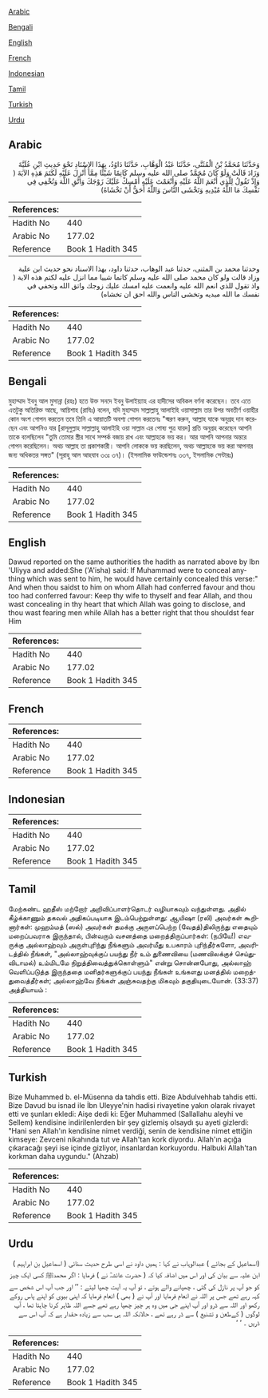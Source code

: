 [Arabic](#arabic)

[Bengali](#bengali)

[English](#english)

[French](#french)

[Indonesian](#indonesian)

[Tamil](#tamil)

[Turkish](#turkish)

[Urdu](#urdu)

## Arabic


<div dir="rtl" lang="ar" style={{fontSize:'larger',backgroundColor:'#f8f9fa',padding:20}}>
وَحَدَّثَنَا مُحَمَّدُ بْنُ الْمُثَنَّى، حَدَّثَنَا عَبْدُ الْوَهَّابِ، حَدَّثَنَا دَاوُدُ، بِهَذَا الإِسْنَادِ نَحْوَ حَدِيثِ ابْنِ عُلَيَّةَ وَزَادَ قَالَتْ وَلَوْ كَانَ مُحَمَّدٌ صلى الله عليه وسلم كَاتِمًا شَيْئًا مِمَّا أُنْزِلَ عَلَيْهِ لَكَتَمَ هَذِهِ الآيَةَ ‏(‏ وَإِذْ تَقُولُ لِلَّذِي أَنْعَمَ اللَّهُ عَلَيْهِ وَأَنْعَمْتَ عَلَيْهِ أَمْسِكْ عَلَيْكَ زَوْجَكَ وَاتَّقِ اللَّهَ وَتُخْفِي فِي نَفْسِكَ مَا اللَّهُ مُبْدِيهِ وَتَخْشَى النَّاسَ وَاللَّهُ أَحَقُّ أَنْ تَخْشَاهُ‏)‏
</div>
<div style={{backgroundColor:'#f8f9fa',padding:20, marginBottom: 10}}><table> <thead> <tr> <th>References:</th> <th></th> </tr> </thead> <tbody><tr><td>Hadith No</td><td>440</td></tr><tr><td>Arabic No</td><td>177.02</td></tr><tr><td>Reference</td><td>Book 1 Hadith 345</td></tr></tbody></table></div>


<div dir="rtl" lang="ar" style={{fontSize:'larger',backgroundColor:'#f8f9fa',padding:20}}>
وحدثنا محمد بن المثنى، حدثنا عبد الوهاب، حدثنا داود، بهذا الاسناد نحو حديث ابن علية وزاد قالت ولو كان محمد صلى الله عليه وسلم كاتما شييا مما انزل عليه لكتم هذه الاية ( واذ تقول للذي انعم الله عليه وانعمت عليه امسك عليك زوجك واتق الله وتخفي في نفسك ما الله مبديه وتخشى الناس والله احق ان تخشاه)
</div>
<div style={{backgroundColor:'#f8f9fa',padding:20, marginBottom: 10}}><table> <thead> <tr> <th>References:</th> <th></th> </tr> </thead> <tbody><tr><td>Hadith No</td><td>440</td></tr><tr><td>Arabic No</td><td>177.02</td></tr><tr><td>Reference</td><td>Book 1 Hadith 345</td></tr></tbody></table></div>

## Bengali


<div dir="ltr" lang="bn" style={{fontSize:'larger',backgroundColor:'#f8f9fa',padding:20}}>
মুহাম্মাদ ইবনু আল মুসান্না (রহঃ) হতে উক্ত সনদে ইবনু উলাইয়্যাহ এর হাদীসের অবিকল বর্ণনা করেছেন। তবে এতে এতটুকু অতিরিক্ত আছে, আয়িশাহ (রাযিঃ) বলেন, যদি মুহাম্মাদ সাল্লাল্লাহু আলাইহি ওয়াসাল্লাম তার উপর অবতীর্ণ ওয়াহীর কোন অংশ গোপন করতেন তবে তিনি এ আয়াতটি অবশ্য গোপন করতেনঃ "স্মরণ করুন, আল্লাহ যাকে অনুগ্রহ দান করেছেন এবং আপনিও যার [রাসূলুল্লাহ সাল্লাল্লাহু আলাইহি ওয়া সাল্লাম এর পোষ্য পুত্র যায়দ] প্রতি অনুগ্রহ করেছেন আপনি তাকে বলেছিলেন "তুমি তোমার স্ত্রীর সাথে সম্পর্ক বজায় রাখ এবং আল্লাহকে ভয় কর। আর আপনি আপনার অন্তরে গোপন করেছিলেন। অথচ আল্লাহ তা প্রকাশকারী। আপনি লোককে ভয় করছিলেন, অথচ আল্লাহকে ভয় করা আপনার জন্য অধিকতর সঙ্গত" (সূরাহু আল আহযাব ৩৩ঃ ৩৭)। (ইসলামিক ফাউন্ডেশনঃ ৩৩৭, ইসলামিক সেন্টারঃ)
</div>
<div style={{backgroundColor:'#f8f9fa',padding:20, marginBottom: 10}}><table> <thead> <tr> <th>References:</th> <th></th> </tr> </thead> <tbody><tr><td>Hadith No</td><td>440</td></tr><tr><td>Arabic No</td><td>177.02</td></tr><tr><td>Reference</td><td>Book 1 Hadith 345</td></tr></tbody></table></div>

## English


<div dir="ltr" lang="en" style={{fontSize:'larger',backgroundColor:'#f8f9fa',padding:20}}>
Dawud reported on the same authorities the hadith as narrated above by Ibn 'Uliyya and added:She ('A'isha) said: If Muhammad were to conceal anything which was sent to him, he would have certainly concealed this verse:" And when thou saidst to him on whom Allah had conferred favour and thou too had conferred favour: Keep thy wife to thyself and fear Allah, and thou wast concealing in thy heart that which Allah was going to disclose, and thou wast fearing men while Allah has a better right that thou shouldst fear Him
</div>
<div style={{backgroundColor:'#f8f9fa',padding:20, marginBottom: 10}}><table> <thead> <tr> <th>References:</th> <th></th> </tr> </thead> <tbody><tr><td>Hadith No</td><td>440</td></tr><tr><td>Arabic No</td><td>177.02</td></tr><tr><td>Reference</td><td>Book 1 Hadith 345</td></tr></tbody></table></div>

## French


<div dir="ltr" lang="fr" style={{fontSize:'larger',backgroundColor:'#f8f9fa',padding:20}}>

</div>
<div style={{backgroundColor:'#f8f9fa',padding:20, marginBottom: 10}}><table> <thead> <tr> <th>References:</th> <th></th> </tr> </thead> <tbody><tr><td>Hadith No</td><td>440</td></tr><tr><td>Arabic No</td><td>177.02</td></tr><tr><td>Reference</td><td>Book 1 Hadith 345</td></tr></tbody></table></div>

## Indonesian


<div dir="ltr" lang="id" style={{fontSize:'larger',backgroundColor:'#f8f9fa',padding:20}}>

</div>
<div style={{backgroundColor:'#f8f9fa',padding:20, marginBottom: 10}}><table> <thead> <tr> <th>References:</th> <th></th> </tr> </thead> <tbody><tr><td>Hadith No</td><td>440</td></tr><tr><td>Arabic No</td><td>177.02</td></tr><tr><td>Reference</td><td>Book 1 Hadith 345</td></tr></tbody></table></div>

## Tamil


<div dir="ltr" lang="ta" style={{fontSize:'larger',backgroundColor:'#f8f9fa',padding:20}}>
மேற்கண்ட ஹதீஸ் மற்றோர் அறிவிப்பாளர்தொடர் வழியாகவும் வந்துள்ளது. அதில் கீழ்க்காணும் தகவல் அதிகப்படியாக இடம்பெற்றுள்ளது: ஆயிஷா (ரலி) அவர்கள் கூறினார்கள்: முஹம்மத் (ஸல்) அவர்கள் தமக்கு அருளப்பெற்ற (வேதத்)திலிருந்து எதையும் மறைப்பவராக இருந்தால், பின்வரும் வசனத்தை மறைத்திருப்பார்கள்: (நபியே!) எவருக்கு அல்லாஹ்வும் அருள்புரிந்து நீங்களும் அவர்மீது உபகாரம் புரிந்தீர்களோ, அவரிடத்தில் நீங்கள், "அல்லாஹ்வுக்குப் பயந்து நீர் உம் துணைவியை (மணவிலக்குச் செய்துவிடாமல்) உம்மிடமே நிறுத்திவைத்துக்கொள்ளும்" என்று சொன்னபோது, அல்லாஹ் வெளிப்படுத்த இருந்ததை மனிதர்களுக்குப் பயந்து நீங்கள் உங்களது மனத்தில் மறைத்துவைத்தீர்கள்; அல்லாஹ்வே நீங்கள் அஞ்சுவதற்கு மிகவும் தகுதியுடையோன். (33:37) அத்தியாயம் :
</div>
<div style={{backgroundColor:'#f8f9fa',padding:20, marginBottom: 10}}><table> <thead> <tr> <th>References:</th> <th></th> </tr> </thead> <tbody><tr><td>Hadith No</td><td>440</td></tr><tr><td>Arabic No</td><td>177.02</td></tr><tr><td>Reference</td><td>Book 1 Hadith 345</td></tr></tbody></table></div>

## Turkish


<div dir="ltr" lang="tr" style={{fontSize:'larger',backgroundColor:'#f8f9fa',padding:20}}>
Bize Muhammed b. el-Müsenna da tahdis etti. Bize Abdulvehhab tahdis etti. Bize Davud bu isnad ile İbn Uleyye'nin hadisi rivayetine yakın olarak rivayet etti ve şunları ekledi: Aişe dedi ki: Eğer Muhammed (Sallallahu aleyhi ve Sellem) kendisine indirilenlerden bir şey gizlemiş olsaydı şu ayeti gizlerdi: "Hani sen Allah'ın kendisine nimet verdiği, senin de kendisine nimet ettiğin kimseye: Zevceni nikahında tut ve Allah'tan kork diyordu. Allah'ın açığa çıkaracağı şeyi ise içinde gizliyor, insanlardan korkuyordu. Halbuki Allah'tan korkman daha uygundu." (Ahzab)
</div>
<div style={{backgroundColor:'#f8f9fa',padding:20, marginBottom: 10}}><table> <thead> <tr> <th>References:</th> <th></th> </tr> </thead> <tbody><tr><td>Hadith No</td><td>440</td></tr><tr><td>Arabic No</td><td>177.02</td></tr><tr><td>Reference</td><td>Book 1 Hadith 345</td></tr></tbody></table></div>

## Urdu


<div dir="rtl" lang="ur" style={{fontSize:'larger',backgroundColor:'#f8f9fa',padding:20}}>
(اسماعیل کے بجائے ) عبدالوہاب نے کہا : ہمیں داود نے اسی طرح حدیث سنائی ( اسماعیل بن ابراہیم ) ابن علیہ سے بیان کی اور اس میں اضافہ کیا کہ ( حضرت عائشہؓ نے ) فرمایا : اگر محمدﷺ کسی ایک چیز کو جو آپ پر نازل کی گئی ، چھپانے والے ہوتے ، تو آپ یہ آیت چھپا لیتے : ’’ اور جب آپ اس شخص سے کہہ رہے تھے جس پر اللہ نے انعام فرمایا اور آپ نے ( بھی ) انعام فرمایا کہ اپنی بیوی کو اپنے پاس روکے رکھو اور اللہ سے ڈرو اور آپ اپنے جی میں وہ ہر چیز چھپا رہے تھے جسے اللہ ظاہر کرنا چاہتا تھا ، آپ لوگوں ( کےطعن و تشنیع ) سے ڈر رہے تھے ، حالانکہ اللہ ہی سب سے زیادہ حقدار ہے کہ آپ اس سے ڈریں ۔ ‘ ‘
</div>
<div style={{backgroundColor:'#f8f9fa',padding:20, marginBottom: 10}}><table> <thead> <tr> <th>References:</th> <th></th> </tr> </thead> <tbody><tr><td>Hadith No</td><td>440</td></tr><tr><td>Arabic No</td><td>177.02</td></tr><tr><td>Reference</td><td>Book 1 Hadith 345</td></tr></tbody></table></div>